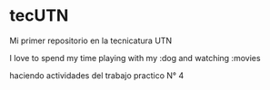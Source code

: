 # tecUTN

Mi primer repositorio en la tecnicatura UTN 

I love to spend my time playing with my :dog and watching :movies

haciendo actividades del trabajo practico N° 4
